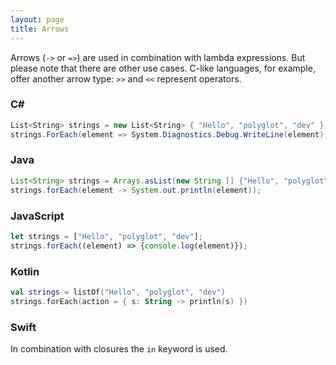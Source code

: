 ```yaml
---
layout: page
title: Arrows
---
```


Arrows (`->` or `=>`) are used in combination with lambda expressions. But please note that there are other use cases. C-like languages, for example, offer another arrow type: `>>` and `<<` represent operators.

### C#

```csharp
List<String> strings = new List<String> { "Hello", "polyglot", "dev" };
strings.ForEach(element => System.Diagnostics.Debug.WriteLine(element));
```

### Java

```java
List<String> strings = Arrays.asList(new String [] {"Hello", "polyglot", "dev"});
strings.forEach(element -> System.out.println(element));
```

### JavaScript

```javascript
let strings = ["Hello", "polyglot", "dev"];
strings.forEach((element) => {console.log(element)});
```

### Kotlin

```kotlin
val strings = listOf("Hello", "polyglot", "dev")
strings.forEach(action = { s: String -> println(s) })
```

### Swift

In combination with closures the `in` keyword is used.
